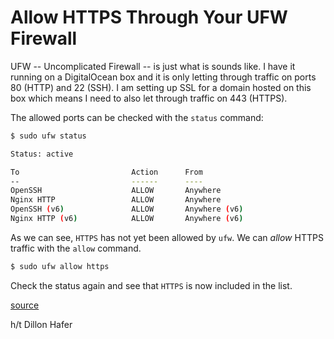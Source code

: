 # Allow HTTPS Through Your UFW Firewall

UFW -- Uncomplicated Firewall -- is just what is sounds like. I have it
running on a DigitalOcean box and it is only letting through traffic on
ports 80 (HTTP) and 22 (SSH). I am setting up SSL for a domain hosted on
this box which means I need to also let through traffic on 443 (HTTPS).

The allowed ports can be checked with the `status` command:

```bash
$ sudo ufw status

Status: active

To                         Action      From
--                         ------      ----
OpenSSH                    ALLOW       Anywhere
Nginx HTTP                 ALLOW       Anywhere
OpenSSH (v6)               ALLOW       Anywhere (v6)
Nginx HTTP (v6)            ALLOW       Anywhere (v6)
```

As we can see, `HTTPS` has not yet been allowed by `ufw`. We can _allow_
HTTPS traffic with the `allow` command.

```bash
$ sudo ufw allow https
```

Check the status again and see that `HTTPS` is now included in the list.

[source](https://www.digitalocean.com/community/tutorials/how-to-setup-a-firewall-with-ufw-on-an-ubuntu-and-debian-cloud-server)

h/t Dillon Hafer
